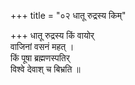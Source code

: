 +++
title = "०२ धातू रुद्रस्य किम्"

+++
धातू रुद्रस्य किं वायोर्  
वाजिनां वसनं महत् ।  
किं पूषा ब्रह्मणस्पतिर्  
विश्वे देवाश् च बिभ्रति ॥
